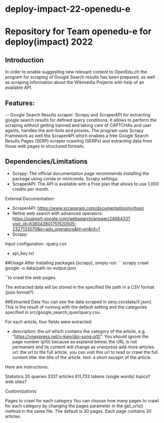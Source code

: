 # deploy-impact-22-openedu-e
# Repository for Team openedu-e for deploy(impact) 2022

## Introduction
In order to enable suggesting new relevant content to OpenEdu.ch the program for scraping of Google Search results has been prepared, as well as scraping information about the Wikimedia Projects with help of an available API. 


## Features: 
-- Google Search Results scraper: 
Scrapy and ScraperAPI for extracting google search results for defined query conditions. 
It allows to perform the scraping without getting banned and taking care of CAPTCHAs and user agents, handles the anti-bots and proxies. 
The program uses Scrapy Framework as well the ScraperAPI which enables a free Google Search Results Pages (SERP) scraper crawling (SERPs) and extracting data from those web pages in structured formats. 


## Dependencies/Limitations
- Scrapy: The official documentation page recommends installing the package using conda or miniconda.
Scrapy settings:
- ScraperAPI: 
The API is available with a Free plan that allows to use 1,000 credits per month.


External Documentation: 
- ScraperAPI: https://www.scraperapi.com/documentation/python/ 
- Refine web search with advanced operators: https://support.google.com/websearch/answer/2466433?visit_id=638043801751520505-2327133070&p=adv_operators&hl=en&rd=1
- Scrapy: 

Input configuration
-query.csv
- api_key.txt

##Usage
After installing packages (scrapy), simply run:
``
scrapy crawl google -o data/path-to-output.json 

``to crawl the web pages.

The extracted data will be stored in the specified file path in a CSV format (json format?).


##Extracted Data
You can see the data scraped in serp.csv(data/X.json). 
This is the result of running with the default setting and the categories specified in src/google_search_quer/query.csv.

For each article, four fields were extracted:
- description: the url which contains the category of the article, e.g. "https://vnexpress.net/y-kien/doi-song-p10". You should ignore the page number (p10) because as explaind below, the URL is not permanent and its content will change as vnexpress add more articles.
url: the url to the full article, you can visit this url to read or crawl the full content
title: the title of the article.
text: a short exceprt of the article.

Here are instructions:

Statistics
20 queries
333? articles
611,733 tokens (single words)
topics?
web sites? 

Customizations


Pages to crawl for each category
You can choose how many pages to crawl for each category by changing the pages parameter in the get_urls() method in the same file. The default is 30 pages. Each page contains 30 articles.
